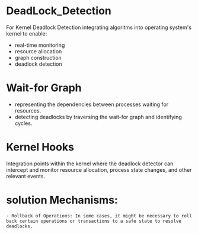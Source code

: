 # DeadLock_Detection
For Kernel Deadlock Detection integrating algoritms into operating system's kernel to enable:
- real-time monitoring
- resource allocation
- graph construction
- deadlock detection


# Wait-for Graph
- representing the dependencies between processes waiting for resources.
- detecting deadlocks by traversing the wait-for graph and identifying cycles.

# Kernel Hooks
Integration points within the kernel where the deadlock detector can intercept and monitor resource allocation, process state changes, and other relevant events.

# solution Mechanisms:
	
	- Rollback of Operations: In some cases, it might be necessary to roll back certain operations or transactions to a safe state to resolve deadlocks.
